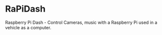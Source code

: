 # RaPiDash
Raspberry Pi Dash - Control Cameras, music with a Raspberry Pi used in a vehicle as a computer.
